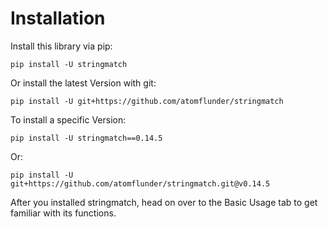 # Installation

Install this library via pip:

```
pip install -U stringmatch
```

Or install the latest Version with git:

```
pip install -U git+https://github.com/atomflunder/stringmatch
```

To install a specific Version:

```
pip install -U stringmatch==0.14.5
```

Or:

```
pip install -U git+https://github.com/atomflunder/stringmatch.git@v0.14.5
```

After you installed stringmatch, head on over to the Basic Usage tab to get familiar with its functions.
